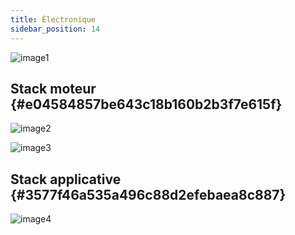```yaml
---
title: Électronique
sidebar_position: 14
---
```




![image1](../../img/987470338.jpg)

## Stack moteur {#e04584857be643c18b160b2b3f7e615f}

![image2](../../img/574645014.jpg)

![image3](../../img/553523925.png)

## Stack applicative {#3577f46a535a496c88d2efebaea8c887}

![image4](../../img/1898748402.jpg)

